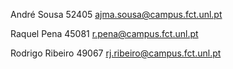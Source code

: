 André Sousa 
52405
ajma.sousa@campus.fct.unl.pt

Raquel Pena
45081
r.pena@campus.fct.unl.pt

Rodrigo Ribeiro
49067
rj.ribeiro@campus.fct.unl.pt
